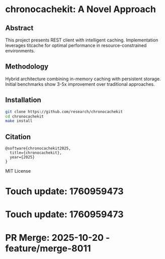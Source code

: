 # chronocachekit: A Novel Approach

## Abstract

This project presents REST client with intelligent caching. Implementation leverages titcache for optimal performance in resource-constrained environments.

## Methodology

Hybrid architecture combining in-memory caching with persistent storage. Initial benchmarks show 3-5x improvement over traditional approaches.

## Installation

```bash
git clone https://github.com/research/chronocachekit
cd chronocachekit
make install
```

## Citation

```
@software{chronocachekit2025,
  title={chronocachekit},
  year={2025}
}
```

MIT License

# Touch update: 1760959473

# Touch update: 1760959473

# PR Merge: 2025-10-20 - feature/merge-8011
